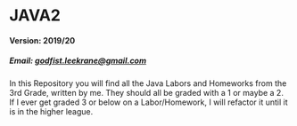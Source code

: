 # JAVA2
#### Version: 2019/20
##### Email: godfist.leekrane@gmail.com
In this Repository you will find all the Java Labors and Homeworks from the 3rd Grade, written by me.
They should all be graded with a 1 or maybe a 2.
If I ever get graded 3 or below on a Labor/Homework, I will refactor it until it is in the higher league.
